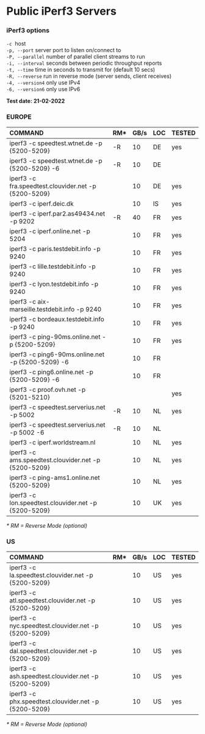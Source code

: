 # Public iPerf3 Servers

### iPerf3 options

`-c`  host    
`-p, --port` server port to listen on/connect to    
`-P, --parallel` number of parallel client streams to run    
`-i, --interval` seconds between periodic throughput reports    
`-t, --time` time in seconds to transmit for (default 10 secs)    
`-R, --reverse` run in reverse mode (server sends, client receives)    
`-4, --version4` only use IPv4   
`-6, --version6` only use IPv6    

**Test date: 21-02-2022**

### EUROPE

| **COMMAND** | **RM*** | **GB/s** | **LOC** | **TESTED** |
| :-- | --- | --- | --- | --- |
| iperf3 -c speedtest.wtnet.de -p {5200-5209} | -R  | 10  | DE  | yes |
| iperf3 -c speedtest.wtnet.de -p {5200-5209} -6 | -R  | 10  | DE  |     |
| iperf3 -c fra.speedtest.clouvider.net -p {5200-5209} |     | 10  | DE  | yes |
| iperf3 -c iperf.deic.dk |     | 10  | IS  | yes |
| iperf3 -c iperf.par2.as49434.net -p 9202 | -R  | 40  | FR  | yes |
| iperf3 -c iperf.online.net -p 5204 |     | 10  | FR  | yes |
| iperf3 -c paris.testdebit.info -p 9240 |     | 10  | FR  | yes |
| iperf3 -c lille.testdebit.info -p 9240 |     | 10  | FR  | yes |
| iperf3 -c lyon.testdebit.info -p 9240 |     | 10  | FR  | yes |
| iperf3 -c aix-marseille.testdebit.info -p 9240 |     | 10  | FR  | yes |
| iperf3 -c bordeaux.testdebit.info -p 9240 |     | 10  | FR  | yes |
| iperf3 -c ping-90ms.online.net -p {5200-5209} |     | 10  | FR  | yes |
| iperf3 -c ping6-90ms.online.net -p {5200-5209} -6 |     | 10  | FR  |     |
| iperf3 -c ping6.online.net -p {5200-5209} -6 |     | 10  | FR  |     |
| iperf3 -c proof.ovh.net -p {5201-5210} |     |     |     | yes |
| iperf3 -c speedtest.serverius.net -p 5002 | -R  | 10  | NL  | yes |
| iperf3 -c speedtest.serverius.net -p 5002 -6 | -R  | 10  | NL  |  |
| iperf3 -c iperf.worldstream.nl |     | 10  | NL  | yes |
| iperf3 -c ams.speedtest.clouvider.net -p {5200-5209} |     | 10  | NL  | yes |
| iperf3 -c ping-ams1.online.net {5200-5209} |     | 10  | NL  | yes |
| iperf3 -c lon.speedtest.clouvider.net -p {5200-5209} |     | 10  | UK  | yes |

*\* RM = Reverse Mode (optional)* 

### US

| **COMMAND** | **RM*** | **GB/s** | **LOC** | **TESTED** |
| :-- | --- | --- | --- | --- |
| iperf3 -c la.speedtest.clouvider.net -p {5200-5209} |     | 10  | US  | yes |
| iperf3 -c atl.speedtest.clouvider.net -p {5200-5209} |     | 10  | US  | yes |
| iperf3 -c nyc.speedtest.clouvider.net -p {5200-5209} |     | 10  | US  | yes |
| iperf3 -c dal.speedtest.clouvider.net -p {5200-5209} |     | 10  | US  | yes |
| iperf3 -c ash.speedtest.clouvider.net -p {5200-5209} |     | 10  | US  | yes |
| iperf3 -c phx.speedtest.clouvider.net -p {5200-5209} |     | 10  | US  | yes |

*\* RM = Reverse Mode (optional)*
